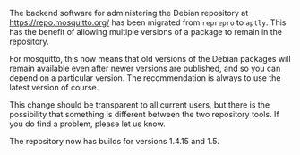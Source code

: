 <!--
.. title: Updated Debian Repository Backend
.. slug: updated-debian-repository-backend
.. date: 2018-08-08 23:00:43 UTC+01:00
.. tags: Packaging
.. category:
.. link:
.. description:
.. type: text
-->

The backend software for administering the Debian repository at
https://repo.mosquitto.org/ has been migrated from `reprepro` to `aptly`. This
has the benefit of allowing multiple versions of a package to remain in the
repository.

For mosquitto, this now means that old versions of the Debian packages will
remain available even after newer versions are published, and so you can depend
on a particular version. The recommendation is always to use the latest version
of course.

This change should be transparent to all current users, but there is the
possibility that something is different between the two repository tools. If
you do find a problem, please let us know.

The repository now has builds for versions 1.4.15 and 1.5.
